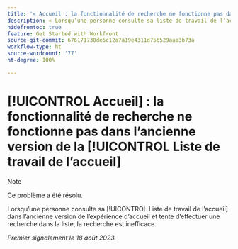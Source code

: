 ```yaml
---
title: '« Accueil : la fonctionnalité de recherche ne fonctionne pas dans l’ancienne version de la liste de travail de l’accueil »'
description: « Lorsqu’une personne consulte sa liste de travail de l’accueil dans l’ancienne version de l’expérience d’accueil et tente d’effectuer une recherche dans la liste, la recherche est inefficace. »
hidefromtoc: true
feature: Get Started with Workfront
source-git-commit: 676171730de5c12a7a19e4311d756529aaa3b73a
workflow-type: ht
source-wordcount: '77'
ht-degree: 100%

---
```



# [!UICONTROL Accueil] : la fonctionnalité de recherche ne fonctionne pas dans l’ancienne version de la [!UICONTROL Liste de travail de l’accueil]

>[!NOTE]
>
>Ce problème a été résolu.

Lorsqu’une personne consulte sa [!UICONTROL Liste de travail de l’accueil] dans l’ancienne version de l’expérience d’accueil et tente d’effectuer une recherche dans la liste, la recherche est inefficace.

_Premier signalement le 18 août 2023._

